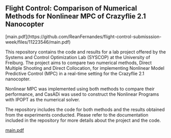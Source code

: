 <h2> Flight Control: Comparison of Numerical Methods for Nonlinear MPC of Crazyflie 2.1 Nanocopter </h2>[main.pdf](https://github.com/ReanFernandes/flight-control-submisssion-week/files/11223546/main.pdf)


This repository contains the code and results for a lab project offered by the Systems and Control Optimization Lab (SYSCOP) at the University of Freiburg. The project aims to compare two numerical methods, Direct Multiple Shooting and Direct Collocation, for implementing Nonlinear Model Predictive Control (MPC) in a real-time setting for the Crazyflie 2.1 nanocopter.

Nonlinear MPC was implemented using both methods to compare their performance, and CasADi was used to construct the Nonlinear Programs with IPOPT as the numerical solver.

The repository includes the code for both methods and the results obtained from the experiments conducted. Please refer to the documentation included in the repository for more details about the project and the code.


[main.pdf](https://github.com/ReanFernandes/flight-control-submisssion-week/files/11223546/main.pdf)

